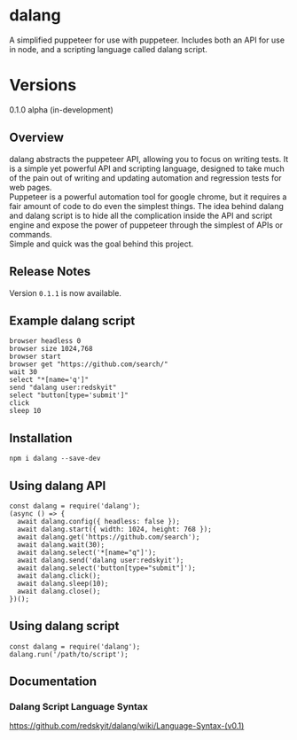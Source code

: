 # dalang
A simplified puppeteer for use with puppeteer.  Includes both an API for use in node, and a scripting language called dalang script.

# Versions
0.1.0 alpha (in-development)

## Overview

dalang abstracts the puppeteer API, allowing you to focus on writing tests. It is 
a simple yet powerful API and scripting language, designed to take much of the 
pain out of writing and updating automation and regression tests for web pages.  
Puppeteer is a powerful automation tool for google chrome, but it requires a 
fair amount of code to do even the simplest things.  The idea behind dalang and 
dalang script is to hide all the complication inside the API and script engine 
and expose the power of puppeteer through the simplest of APIs or commands.  
Simple and quick was the goal behind this project.

## Release Notes

Version `0.1.1` is now available.

## Example dalang script

    browser headless 0
    browser size 1024,768
    browser start
    browser get "https://github.com/search/"
    wait 30
    select "*[name='q']" 
    send "dalang user:redskyit"
    select "button[type='submit']" 
    click
    sleep 10

## Installation

    npm i dalang --save-dev

## Using dalang API

    const dalang = require('dalang');
    (async () => {
      await dalang.config({ headless: false });
      await dalang.start({ width: 1024, height: 768 });
      await dalang.get('https://github.com/search');
      await dalang.wait(30);
      await dalang.select('*[name="q"]');
      await dalang.send('dalang user:redskyit');
      await dalang.select('button[type="submit"]');
      await dalang.click();
      await dalang.sleep(10);
      await dalang.close();
    })();

## Using dalang script

    const dalang = require('dalang');
    dalang.run('/path/to/script');

## Documentation
### Dalang Script Language Syntax

https://github.com/redskyit/dalang/wiki/Language-Syntax-(v0.1)
